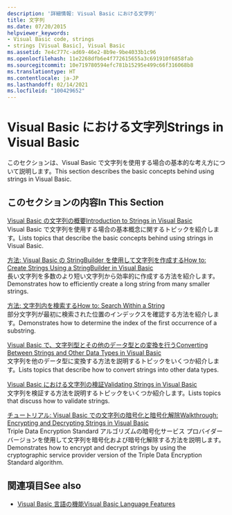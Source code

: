 ```yaml
---
description: '詳細情報: Visual Basic における文字列'
title: 文字列
ms.date: 07/20/2015
helpviewer_keywords:
- Visual Basic code, strings
- strings [Visual Basic], Visual Basic
ms.assetid: 7e4c777c-ad69-46e2-8b9e-9be4033b1c96
ms.openlocfilehash: 11e2268dfb6e4f772615655a3c691910f6858fab
ms.sourcegitcommit: 10e719780594efc781b15295e499c66f316068b8
ms.translationtype: HT
ms.contentlocale: ja-JP
ms.lasthandoff: 02/14/2021
ms.locfileid: "100429652"
---
```

# <a name="strings-in-visual-basic"></a><span data-ttu-id="07b0f-103">Visual Basic における文字列</span><span class="sxs-lookup"><span data-stu-id="07b0f-103">Strings in Visual Basic</span></span>

<span data-ttu-id="07b0f-104">このセクションは、Visual Basic で文字列を使用する場合の基本的な考え方について説明します。</span><span class="sxs-lookup"><span data-stu-id="07b0f-104">This section describes the basic concepts behind using strings in Visual Basic.</span></span>  
  
## <a name="in-this-section"></a><span data-ttu-id="07b0f-105">このセクションの内容</span><span class="sxs-lookup"><span data-stu-id="07b0f-105">In This Section</span></span>  

 [<span data-ttu-id="07b0f-106">Visual Basic の文字列の概要</span><span class="sxs-lookup"><span data-stu-id="07b0f-106">Introduction to Strings in Visual Basic</span></span>](introduction-to-strings.md)  
 <span data-ttu-id="07b0f-107">Visual Basic で文字列を使用する場合の基本概念に関するトピックを紹介します。</span><span class="sxs-lookup"><span data-stu-id="07b0f-107">Lists topics that describe the basic concepts behind using strings in Visual Basic.</span></span>  
  
 [<span data-ttu-id="07b0f-108">方法: Visual Basic の StringBuilder を使用して文字列を作成する</span><span class="sxs-lookup"><span data-stu-id="07b0f-108">How to: Create Strings Using a StringBuilder in Visual Basic</span></span>](how-to-create-strings-using-a-stringbuilder.md)  
 <span data-ttu-id="07b0f-109">長い文字列を多数のより短い文字列から効率的に作成する方法を紹介します。</span><span class="sxs-lookup"><span data-stu-id="07b0f-109">Demonstrates how to efficiently create a long string from many smaller strings.</span></span>  
  
 [<span data-ttu-id="07b0f-110">方法: 文字列内を検索する</span><span class="sxs-lookup"><span data-stu-id="07b0f-110">How to: Search Within a String</span></span>](how-to-search-within-a-string.md)  
 <span data-ttu-id="07b0f-111">部分文字列が最初に検索された位置のインデックスを確認する方法を紹介します。</span><span class="sxs-lookup"><span data-stu-id="07b0f-111">Demonstrates how to determine the index of the first occurrence of a substring.</span></span>  
  
 [<span data-ttu-id="07b0f-112">Visual Basic で、文字列型とその他のデータ型との変換を行う</span><span class="sxs-lookup"><span data-stu-id="07b0f-112">Converting Between Strings and Other Data Types in Visual Basic</span></span>](converting-between-strings-and-other-data-types.md)  
 <span data-ttu-id="07b0f-113">文字列を他のデータ型に変換する方法を説明するトピックをいくつか紹介します。</span><span class="sxs-lookup"><span data-stu-id="07b0f-113">Lists topics that describe how to convert strings into other data types.</span></span>  
  
 [<span data-ttu-id="07b0f-114">Visual Basic における文字列の検証</span><span class="sxs-lookup"><span data-stu-id="07b0f-114">Validating Strings in Visual Basic</span></span>](validating-strings.md)  
 <span data-ttu-id="07b0f-115">文字列を検証する方法を説明するトピックをいくつか紹介します。</span><span class="sxs-lookup"><span data-stu-id="07b0f-115">Lists topics that discuss how to validate strings.</span></span>  
  
 [<span data-ttu-id="07b0f-116">チュートリアル: Visual Basic での文字列の暗号化と暗号化解除</span><span class="sxs-lookup"><span data-stu-id="07b0f-116">Walkthrough: Encrypting and Decrypting Strings in Visual Basic</span></span>](walkthrough-encrypting-and-decrypting-strings.md)  
 <span data-ttu-id="07b0f-117">Triple Data Encryption Standard アルゴリズムの暗号化サービス プロバイダー バージョンを使用して文字列を暗号化および暗号化解除する方法を説明します。</span><span class="sxs-lookup"><span data-stu-id="07b0f-117">Demonstrates how to encrypt and decrypt strings by using the cryptographic service provider version of the Triple Data Encryption Standard algorithm.</span></span>  
  
## <a name="see-also"></a><span data-ttu-id="07b0f-118">関連項目</span><span class="sxs-lookup"><span data-stu-id="07b0f-118">See also</span></span>

- [<span data-ttu-id="07b0f-119">Visual Basic 言語の機能</span><span class="sxs-lookup"><span data-stu-id="07b0f-119">Visual Basic Language Features</span></span>](../index.md)
